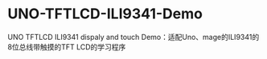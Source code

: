 # UNO-TFTLCD-ILI9341-Demo
UNO TFTLCD ILI9341 dispaly and touch Demo：适配Uno、mage的ILI9341的8位总线带触摸的TFT LCD的学习程序
